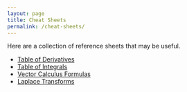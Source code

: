 ```yaml
---
layout: page
title: Cheat Sheets
permalink: /cheat-sheets/
---
```


Here are a collection of reference sheets that may be useful. 

<ul>
<li> <a class="page-link" href="/cheat-sheets/derivatives/">Table of Derivatives</a> </li>
<li> <a class="page-link" href="/cheat-sheets/integrals/">Table of Integrals</a> </li>
<li> <a class="page-link" href="/cheat-sheets/vector-calculus/">Vector Calculus Formulas</a> </li>
<li> <a class="page-link" href="/cheat-sheets/laplace-transform/"> Laplace Transforms </a> </li>
</ul>




